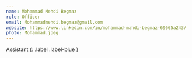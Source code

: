 ```yaml
---
name: Mohammad Mehdi Begmaz
role: Officer
email: Mohammadmehdi.begmaz@gmail,com
website: https://www.linkedin.com/in/mohammad-mahdi-begmaz-69665a243/
photo: Mohammad.jpeg
---
```


Assistant
{: .label .label-blue }
